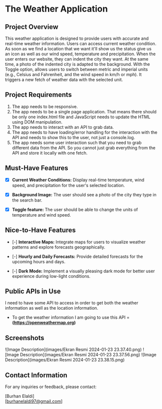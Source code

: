# The Weather Application

## Project Overview

This weather application is designed to provide users with accurate and real-time weather information. Users can access current weather condition. As soon as we find a location that we want it'll show us the status give us an icon as well as our wind speed, temperature and precipitation. When the user enters our website, they can indent the city they want. At the same time, a photo of the indented city is adapted to the background. With the Toggle option, allows users to switch between metric and imperial units (e.g., Celsius and Fahrenheit, and the wind speed in km/h or mph). It triggers a new fetch of weather data with the selected unit.

## Project Requirements

1. The app needs to be responsive.
2. The app needs to be a single page application. That means there should be only one index.html file and JavaScript needs to update the HTML using DOM manipulation.
3. The app needs to interact with an API to grab data.
4. The app needs to have loading/error handling for the interaction with the API and needs to show this to the user, not just a console.log.
5. The app needs some user interaction such that you need to grab different data from the API. So you cannot just grab everything from the API and store it locally with one fetch.


## Must-Have Features

- [x] **Current Weather Conditions:** Display real-time temperature, wind speed, and precipitation for the user's selected location.

- [x] **Background Image:** The user should see a photo of the city they type in the search bar. 

- [x] **Toggle feature:** The user should be able to change the units of temperature and wind speed. 


## Nice-to-Have Features

- [-] **Interactive Maps:** Integrate maps for users to visualize weather patterns and explore forecasts geographically.

- [-] **Hourly and Daily Forecasts:** Provide detailed forecasts for the upcoming hours and days.

- [-] **Dark Mode:** Implement a visually pleasing dark mode for better user experience during low-light conditions.

## Public APIs in Use

I need to have some API to access in order to get both the weather information as well as the location information.
- To get the weather information I am going to use this API = **(https://openweathermap.org)**

## Screenshots
![Image Description](images/Ekran Resmi 2024-01-23 23.37.40.png)
![Image Description](images/Ekran Resmi 2024-01-23 23.37.56.png)
![Image Description](images/Ekran Resmi 2024-01-23 23.38.15.png)
## Contact Information

For any inquiries or feedback, please contact:

[Burhan Elaldi]  
[burhanelaldi97@gmail.com]
